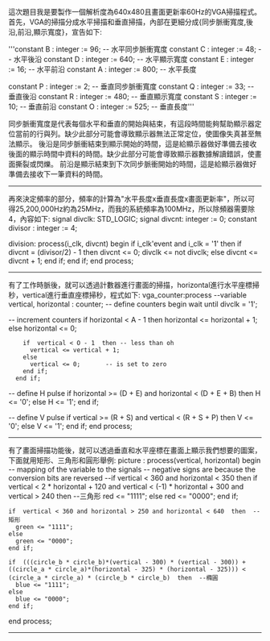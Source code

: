 這次題目我是要製作一個解析度為640x480且畫面更新率60Hz的VGA掃描程式。
首先，VGA的掃描分成水平掃描和垂直掃描，內部在更細分成{同步脈衝寬度,後沿,前沿,顯示寬度}，宣告如下:

'''constant B : integer := 96; -- 水平同步脈衝寬度
constant C : integer := 48; -- 水平後沿
constant D : integer := 640; -- 水平顯示寬度
constant E : integer := 16; -- 水平前沿
constant A : integer := 800; -- 水平長度

constant P : integer := 2; -- 垂直同步脈衝寬度
constant Q : integer := 33; -- 垂直後沿
constant R : integer := 480; -- 垂直顯示寬度
constant S : integer := 10; -- 垂直前沿
constant O : integer := 525; -- 垂直長度'''

同步脈衝寬度是代表每個水平和垂直的開始與結束，有這段時間能夠幫助顯示器定位當前的行與列。缺少此部分可能會導致顯示器無法正常定位，使圖像失真甚至無法顯示。
後沿是同步脈衝結束到顯示開始的時間，這是給顯示器做好準備去接收後面的顯示時間中資料的時間。缺少此部分可能會導致顯示器數據解讀錯誤，使畫面撕裂或閃爍。
前沿是顯示結束到下次同步脈衝開始的時間，這是給顯示器做好準備去接收下一筆資料的時間。

------------------------------------------------------
再來決定頻率的部分，頻率的計算為"水平長度x垂直長度x畫面更新率"，所以可得25,200,000Hz約為25MHz，而我的系統頻率為100MHz，所以除頻器需要除4，內容如下:
signal divclk: STD_LOGIC;
signal divcnt: integer := 0;
constant divisor : integer := 4;

division: process(i_clk, divcnt)
begin
    if i_clk'event and i_clk = '1' then
        if divcnt = (divisor/2) - 1 then
            divcnt <= 0;
            divclk <= not divclk;
        else
            divcnt <= divcnt + 1;
        end if;
    end if;
end process;

------------------------------------------------------
有了工作時脈後，就可以透過計數器進行畫面的掃描，horizontal進行水平座標掃秒，vertical進行垂直座標掃秒，程式如下:
vga_counter:process
    --variable vertical, horizontal : counter;  -- define counters
  begin
    wait until divclk = '1';

  -- increment counters
      if  horizontal < A - 1  then
        horizontal <= horizontal + 1;
      else
        horizontal <= 0;

        if  vertical < O - 1  then -- less than oh
          vertical <= vertical + 1;
        else
          vertical <= 0;       -- is set to zero
        end if;
      end if;

  -- define H pulse
      if  horizontal >= (D + E)  and  horizontal < (D + E + B)  then
        H <= '0';
      else
        H <= '1';
      end if;

  -- define V pulse
      if  vertical >= (R + S)  and  vertical < (R + S + P)  then
        V <= '0';
      else
        V <= '1';
      end if;
end process;

------------------------------------------------------
有了畫面掃描功能後，就可以透過垂直和水平座標在畫面上顯示我們想要的圖案，下面就用矩形、三角形和圓形舉例:
picture : process(vertical, horizontal)
begin
    -- mapping of the variable to the signals
     -- negative signs are because the conversion bits are reversed
    --if  vertical < 360 and horizontal < 350  then
    if  vertical < 2 * horizontal + 120 and vertical < (-1) * horizontal + 300 and vertical > 240  then --三角形
      red <= "1111";
    else
      red <= "0000";
    end if;
    
    if  vertical < 360 and horizontal > 250 and horizontal < 640  then  --矩形
      green <= "1111";
    else
      green <= "0000";
    end if;
    
    if  (((circle_b * circle_b)*(vertical - 300) * (vertical - 300)) + ((circle_a * circle_a)*(horizontal - 325) * (horizontal - 325))) < (circle_a * circle_a) * (circle_b * circle_b)  then  --橢圓
      blue <= "1111";
    else
      blue <= "0000";
    end if;
end process;

------------------------------------------------------
